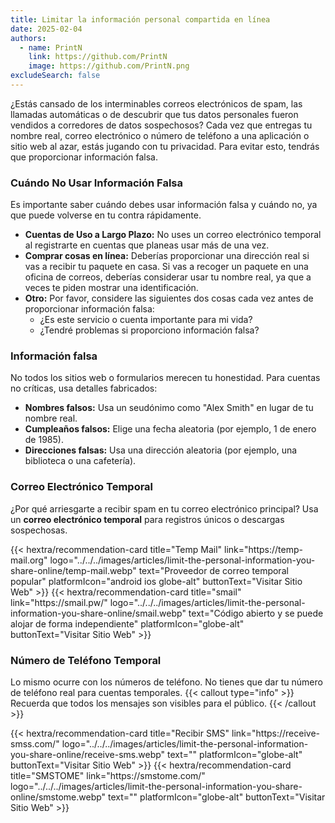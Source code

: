 ```yaml
---
title: Limitar la información personal compartida en línea
date: 2025-02-04
authors:
  - name: PrintN
    link: https://github.com/PrintN
    image: https://github.com/PrintN.png
excludeSearch: false
---
```

¿Estás cansado de los interminables correos electrónicos de spam, las llamadas automáticas o de descubrir que tus datos personales fueron vendidos a corredores de datos sospechosos? Cada vez que entregas tu nombre real, correo electrónico o número de teléfono a una aplicación o sitio web al azar, estás jugando con tu privacidad. Para evitar esto, tendrás que proporcionar información falsa.

### Cuándo No Usar Información Falsa
Es importante saber cuándo debes usar información falsa y cuándo no, ya que puede volverse en tu contra rápidamente.
- **Cuentas de Uso a Largo Plazo:** No uses un correo electrónico temporal al registrarte en cuentas que planeas usar más de una vez.
- **Comprar cosas en línea:** Deberías proporcionar una dirección real si vas a recibir tu paquete en casa. Si vas a recoger un paquete en una oficina de correos, deberías considerar usar tu nombre real, ya que a veces te piden mostrar una identificación.
- **Otro:** Por favor, considere las siguientes dos cosas cada vez antes de proporcionar información falsa:
  - ¿Es este servicio o cuenta importante para mi vida?
  - ¿Tendré problemas si proporciono información falsa?

### Información falsa
No todos los sitios web o formularios merecen tu honestidad. Para cuentas no críticas, usa detalles fabricados:
- **Nombres falsos:** Usa un seudónimo como "Alex Smith" en lugar de tu nombre real.
- **Cumpleaños falsos:** Elige una fecha aleatoria (por ejemplo, 1 de enero de 1985).
- **Direcciones falsas:** Usa una dirección aleatoria (por ejemplo, una biblioteca o una cafetería).

### Correo Electrónico Temporal
¿Por qué arriesgarte a recibir spam en tu correo electrónico principal? Usa un **correo electrónico temporal** para registros únicos o descargas sospechosas.
<div class="recommendations">
 <div class="grid">
  {{< hextra/recommendation-card title="Temp Mail" link="https://temp-mail.org" logo="../../../images/articles/limit-the-personal-information-you-share-online/temp-mail.webp" text="Proveedor de correo temporal popular" platformIcon="android ios globe-alt" buttonText="Visitar Sitio Web" >}}
  {{< hextra/recommendation-card title="smail" link="https://smail.pw/" logo="../../../images/articles/limit-the-personal-information-you-share-online/smail.webp" text="Código abierto y se puede alojar de forma independiente" platformIcon="globe-alt" buttonText="Visitar Sitio Web" >}}
 </div>
</div>

### Número de Teléfono Temporal
Lo mismo ocurre con los números de teléfono. No tienes que dar tu número de teléfono real para cuentas temporales.
{{< callout type="info" >}}
 Recuerda que todos los mensajes son visibles para el público.
{{< /callout >}}
<div class="recommendations">
 <div class="grid">
  {{< hextra/recommendation-card title="Recibir SMS" link="https://receive-smss.com/" logo="../../../images/articles/limit-the-personal-information-you-share-online/receive-sms.webp" text="" platformIcon="globe-alt" buttonText="Visitar Sitio Web" >}}
  {{< hextra/recommendation-card title="SMSTOME" link="https://smstome.com/" logo="../../../images/articles/limit-the-personal-information-you-share-online/smstome.webp" text="" platformIcon="globe-alt" buttonText="Visitar Sitio Web" >}}
 </div>
</div>
